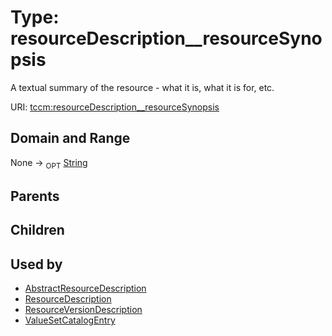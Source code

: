 
# Type: resourceDescription__resourceSynopsis


A textual summary of the resource - what it is, what it is for, etc.

URI: [tccm:resourceDescription__resourceSynopsis](https://hotecosystem.org/tccm/resourceDescription__resourceSynopsis)


## Domain and Range

None ->  <sub>OPT</sub> [String](types/String.md)

## Parents


## Children


## Used by

 * [AbstractResourceDescription](AbstractResourceDescription.md)
 * [ResourceDescription](ResourceDescription.md)
 * [ResourceVersionDescription](ResourceVersionDescription.md)
 * [ValueSetCatalogEntry](ValueSetCatalogEntry.md)
